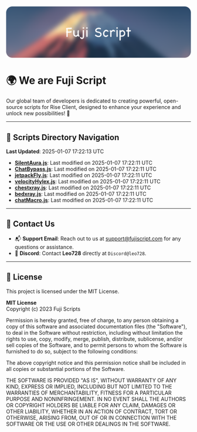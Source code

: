 ![Banner](.github/b.webp)

# 🌍 **We are Fuji Script**

Our global team of developers is dedicated to creating powerful, open-source scripts for Rise Client, designed to enhance your experience and unlock new possibilities! 🌟

---
<!-- SCRIPTS_NAVIGATION_START -->
## 📂 **Scripts Directory Navigation**

**Last Updated**: 2025-01-07 17:22:13 UTC

- **[SilentAura.js](scripts/SilentAura.js)**: Last modified on 2025-01-07 17:22:11 UTC
- **[ChatBypass.js](scripts/ChatBypass.js)**: Last modified on 2025-01-07 17:22:11 UTC
- **[jetpackFly.js](scripts/jetpackFly.js)**: Last modified on 2025-01-07 17:22:11 UTC
- **[velocityHylex.js](scripts/velocityHylex.js)**: Last modified on 2025-01-07 17:22:11 UTC
- **[chestxray.js](scripts/chestxray.js)**: Last modified on 2025-01-07 17:22:11 UTC
- **[bedxray.js](scripts/bedxray.js)**: Last modified on 2025-01-07 17:22:11 UTC
- **[chatMacro.js](scripts/chatMacro.js)**: Last modified on 2025-01-07 17:22:11 UTC

<!-- SCRIPTS_NAVIGATION_END -->

---

## 💬 **Contact Us**  
- 📬 **Support Email**: Reach out to us at [support@fujiscript.com](mailto:support@fujiscript.com) for any questions or assistance.  
- 💬 **Discord**: Contact **Leo728** directly at `Discord@leo728`.

---

## 📜 **License**

This project is licensed under the MIT License.  

**MIT License**  
Copyright (c) 2023 Fuji Scripts  

Permission is hereby granted, free of charge, to any person obtaining a copy of this software and associated documentation files (the "Software"), to deal in the Software without restriction, including without limitation the rights to use, copy, modify, merge, publish, distribute, sublicense, and/or sell copies of the Software, and to permit persons to whom the Software is furnished to do so, subject to the following conditions:  

The above copyright notice and this permission notice shall be included in all copies or substantial portions of the Software.  

THE SOFTWARE IS PROVIDED "AS IS", WITHOUT WARRANTY OF ANY KIND, EXPRESS OR IMPLIED, INCLUDING BUT NOT LIMITED TO THE WARRANTIES OF MERCHANTABILITY, FITNESS FOR A PARTICULAR PURPOSE AND NONINFRINGEMENT. IN NO EVENT SHALL THE AUTHORS OR COPYRIGHT HOLDERS BE LIABLE FOR ANY CLAIM, DAMAGES OR OTHER LIABILITY, WHETHER IN AN ACTION OF CONTRACT, TORT OR OTHERWISE, ARISING FROM, OUT OF OR IN CONNECTION WITH THE SOFTWARE OR THE USE OR OTHER DEALINGS IN THE SOFTWARE.  
